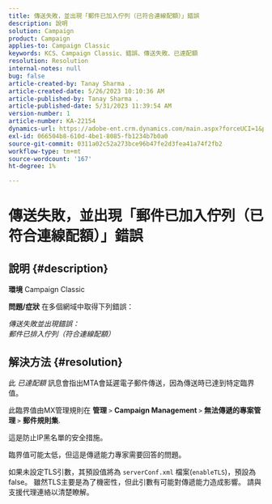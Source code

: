 ```yaml
---
title: 傳送失敗，並出現「郵件已加入佇列（已符合連線配額）」錯誤
description: 說明
solution: Campaign
product: Campaign
applies-to: Campaign Classic
keywords: KCS、Campaign Classic、錯誤、傳送失敗、已達配額
resolution: Resolution
internal-notes: null
bug: false
article-created-by: Tanay Sharma .
article-created-date: 5/26/2023 10:10:36 AM
article-published-by: Tanay Sharma .
article-published-date: 5/31/2023 11:39:54 AM
version-number: 1
article-number: KA-22154
dynamics-url: https://adobe-ent.crm.dynamics.com/main.aspx?forceUCI=1&pagetype=entityrecord&etn=knowledgearticle&id=308c7f8d-adfb-ed11-8849-6045bd006268
exl-id: 066504b8-610d-4be1-8085-fb1234b7b0a0
source-git-commit: 0311a02c52a273bce96b47fe2d3fea41a74f2fb2
workflow-type: tm+mt
source-wordcount: '167'
ht-degree: 1%

---
```


# 傳送失敗，並出現「郵件已加入佇列（已符合連線配額）」錯誤

## 說明 {#description}

<b>環境</b>
Campaign Classic


<b>問題/症狀</b>
在多個網域中取得下列錯誤：

*傳送失敗並出現錯誤：
<br>郵件已排入佇列（符合連線配額）*


## 解決方法 {#resolution}


此 *已達配額* 訊息會指出MTA會延遲電子郵件傳送，因為傳送時已達到特定臨界值。

此臨界值由MX管理規則在 <b>管理</b> `>`  <b>Campaign Management </b>`>`  <b>無法傳遞的專案管理 </b>`>`  <b>郵件規則集</b>.

這是防止IP黑名單的安全措施。

臨界值可能太低，但這是傳遞能力專家需要回答的問題。

如果未設定TLS引數，其預設值將為 `serverConf.xml` 檔案(`enableTLS`)，預設為false。 雖然TLS主要是為了機密性，但此引數有可能對傳遞能力造成影響。 請與支援代理連絡以清楚瞭解。

